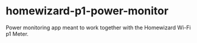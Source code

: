 # homewizard-p1-power-monitor
Power monitoring app meant to work together with the Homewizard Wi-Fi p1 Meter.
